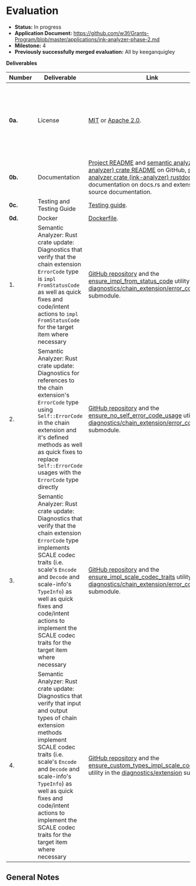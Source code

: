 # Evaluation

- **Status:** In progress
- **Application Document:** https://github.com/w3f/Grants-Program/blob/master/applications/ink-analyzer-phase-2.md
- **Milestone:** 4
- **Previously successfully merged evaluation:** All by keeganquigley

**Deliverables**

| Number  | Deliverable                                                                                                                                                                                                                                                                                                                               | Link                                                                                                                                                                                                                                                                                                                                                                                                                                                                           | Notes                                                                                                                                                                                                                                                                                                                                                                                                                                                                                                                                                                                                                                                                                                                                                                                                                                                                                                                                                                                                                                                                                                                                                                                                                                                                         |
|---------|-------------------------------------------------------------------------------------------------------------------------------------------------------------------------------------------------------------------------------------------------------------------------------------------------------------------------------------------|--------------------------------------------------------------------------------------------------------------------------------------------------------------------------------------------------------------------------------------------------------------------------------------------------------------------------------------------------------------------------------------------------------------------------------------------------------------------------------|-------------------------------------------------------------------------------------------------------------------------------------------------------------------------------------------------------------------------------------------------------------------------------------------------------------------------------------------------------------------------------------------------------------------------------------------------------------------------------------------------------------------------------------------------------------------------------------------------------------------------------------------------------------------------------------------------------------------------------------------------------------------------------------------------------------------------------------------------------------------------------------------------------------------------------------------------------------------------------------------------------------------------------------------------------------------------------------------------------------------------------------------------------------------------------------------------------------------------------------------------------------------------------|
| **0a.** | License                                                                                                                                                                                                                                                                                                                                   | [MIT](https://github.com/ink-analyzer/ink-analyzer/blob/master/LICENSE-MIT) or [Apache 2.0](https://github.com/ink-analyzer/ink-analyzer/blob/master/LICENSE-APACHE).                                                                                                                                                                                                                                                                                                          | Dual-licensed under either of MIT or Apache 2.0 licenses at the downstream user's option.                                                                                                                                                                                                                                                                                                                                                                                                                                                                                                                                                                                                                                                                                                                                                                                                                                                                                                                                                                                                                                                                                                                                                                                     |
| **0b.** | Documentation                                                                                                                                                                                                                                                                                                                             | [Project README](https://github.com/ink-analyzer/ink-analyzer#readme) and [semantic analyzer (ink-analyzer) crate README](https://github.com/ink-analyzer/ink-analyzer/tree/master/crates/analyzer#readme) on GitHub, [semantic analyzer crate (ink-analyzer) rustdoc](https://docs.rs/ink-analyzer/latest/ink_analyzer/) documentation on docs.rs and extensive inline source documentation.                                                                                  |                                                                                                                                                                                                                                                                                                                                                                                                                                                                                                                                                                                                                                                                                                                                                                                                                                                                                                                                                         |
| **0c.** | Testing and Testing Guide                                                                                                                                                                                                                                                                                                                 | [Testing guide](https://github.com/ink-analyzer/ink-analyzer#testing).                                                                                                                                                                                                                                                                                                                                                                                                         |  |
| **0d.** | Docker                                                                                                                                                                                                                                                                                                                                    | [Dockerfile](https://github.com/ink-analyzer/ink-analyzer/blob/master/Dockerfile).                                                                                                                                                                                                                                                                                                                                                                                             |                                                                                                                                                                                                                                                                                                                                                                                                                                                                                                                                                                                                                                                                                                                                                                                                                                                                                                                                                                                                                                                                                                                                                                                                                                                                               |
| 1.      | Semantic Analyzer: Rust crate update: Diagnostics that verify that the chain extension `ErrorCode` type is `impl FromStatusCode` as well as quick fixes and code/intent actions to `impl FromStatusCode` for the target item where necessary                                                                                              | [GitHub repository](https://github.com/ink-analyzer/ink-analyzer) and the [ensure_impl_from_status_code](https://github.com/ink-analyzer/ink-analyzer/blob/analyzer-v0.8.17/crates/analyzer/src/analysis/diagnostics/chain_extension/error_code.rs#L88-L106) utility in the [diagnostics/chain_extension/error_code](https://github.com/ink-analyzer/ink-analyzer/blob/analyzer-v0.8.17/crates/analyzer/src/analysis/diagnostics/chain_extension/error_code.rs) submodule.     |                  |
| 2.      | Semantic Analyzer: Rust crate update: Diagnostics for references to the chain extension's `ErrorCode` type using `Self::ErrorCode` in the chain extension and it's defined methods as well as quick fixes to replace `Self::ErrorCode` usages with the `ErrorCode` type directly                                                          | [GitHub repository](https://github.com/ink-analyzer/ink-analyzer) and the [ensure_no_self_error_code_usage](https://github.com/ink-analyzer/ink-analyzer/blob/analyzer-v0.8.17/crates/analyzer/src/analysis/diagnostics/chain_extension/error_code.rs#L119-L152) utility in the [diagnostics/chain_extension/error_code](https://github.com/ink-analyzer/ink-analyzer/blob/analyzer-v0.8.17/crates/analyzer/src/analysis/diagnostics/chain_extension/error_code.rs) submodule. |                                                |
| 3.      | Semantic Analyzer: Rust crate update: Diagnostics that verify that the chain extension `ErrorCode` type implements SCALE codec traits (i.e. scale's `Encode` and `Decode` and scale-info's `TypeInfo`) as well as quick fixes and code/intent actions to implement the SCALE codec traits for the target item where necessary             | [GitHub repository](https://github.com/ink-analyzer/ink-analyzer) and the [ensure_impl_scale_codec_traits](https://github.com/ink-analyzer/ink-analyzer/blob/analyzer-v0.8.17/crates/analyzer/src/analysis/diagnostics/chain_extension/error_code.rs#L108-L117) utility in the [diagnostics/chain_extension/error_code](https://github.com/ink-analyzer/ink-analyzer/blob/analyzer-v0.8.17/crates/analyzer/src/analysis/diagnostics/chain_extension/error_code.rs) submodule.  |                                       |
| 4.      | Semantic Analyzer: Rust crate update: Diagnostics that verify that input and output types of chain extension methods implement SCALE codec traits (i.e. scale's `Encode` and `Decode` and scale-info's `TypeInfo`) as well as quick fixes and code/intent actions to implement the SCALE codec traits for the target item where necessary | [GitHub repository](https://github.com/ink-analyzer/ink-analyzer) and the [ensure_custom_types_impl_scale_codec_traits](https://github.com/ink-analyzer/ink-analyzer/blob/analyzer-v0.8.17/crates/analyzer/src/analysis/diagnostics/extension.rs#L50-L106) utility in the [diagnostics/extension](https://github.com/ink-analyzer/ink-analyzer/blob/analyzer-v0.8.17/crates/analyzer/src/analysis/diagnostics/extension.rs) submodule.                                         | 

## General Notes
